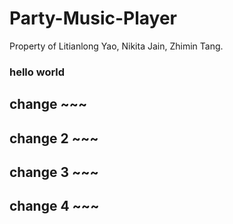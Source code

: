 # Party-Music-Player
Property of Litianlong Yao, Nikita Jain, Zhimin Tang.

### hello world

## change ~~~

## change 2 ~~~

## change 3 ~~~

## change 4 ~~~